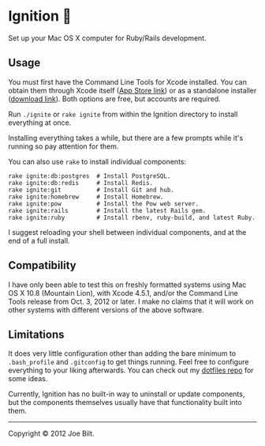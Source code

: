 # Ignition :rocket:

Set up your Mac OS X computer for Ruby/Rails development.

## Usage

You must first have the Command Line Tools for Xcode installed. You can obtain them through Xcode itself ([App Store link](https://itunes.apple.com/us/app/xcode/id497799835?mt=12)) or as a standalone installer ([download link](https://developer.apple.com/downloads/download.action?path=Developer_Tools/command_line_tools_os_x_mountain_lion_for_xcode__october_2012/xcode451cltools_10_86938200a.dmg)). Both options are free, but accounts are required.

Run `./ignite` or `rake ignite` from within the Ignition directory to install everything at once.

Installing everything takes a while, but there are a few prompts while it's running so pay attention for them.

You can also use `rake` to install individual components:

    rake ignite:db:postgres  # Install PostgreSQL.
    rake ignite:db:redis     # Install Redis.
    rake ignite:git          # Install Git and hub.
    rake ignite:homebrew     # Install Homebrew.
    rake ignite:pow          # Install the Pow web server.
    rake ignite:rails        # Install the latest Rails gem.
    rake ignite:ruby         # Install rbenv, ruby-build, and latest Ruby.

I suggest reloading your shell between individual components, and at the end of a full install.

## Compatibility

I have only been able to test this on freshly formatted systems using Mac OS X 10.8 (Mountain Lion), with Xcode 4.5.1, and/or the Command Line Tools release from Oct. 3, 2012 or later. I make no claims that it will work on other systems with different versions of the above software.

## Limitations

It does very little configuration other than adding the bare minimum to `.bash_profile` and `.gitconfig` to get things running. Feel free to configure everything to your liking afterwards. You can check out my [dotfiles repo](https://github.com/joedynamite/dotfiles) for some ideas.

Currently, Ignition has no built-in way to uninstall or update components, but the components themselves usually have that functionality built into them.

----

Copyright &copy; 2012 Joe Bilt.
